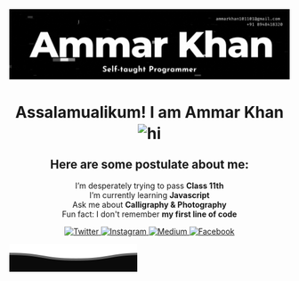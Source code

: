 <!-- ![banner](img/banner.PNG) -->
<img src='img/glitch.gif'>


<h1 align="center">Assalamualikum! I am Ammar Khan <img style='position:relative; top:4px;' src="https://user-images.githubusercontent.com/1303154/88677602-1635ba80-d120-11ea-84d8-d263ba5fc3c0.gif" width="24px" alt="hi">
</h1>

<h2 align="center">Here are some postulate about me:</h2>
<p align="center">
I’m desperately trying to pass <strong>Class 11th</strong><br>
I’m currently learning <strong>Javascript</strong><br>
Ask me about <strong>Calligraphy & Photography</strong><br>
Fun fact: I don't remember <strong>my first line of code</strong><br>
</p>


<p align="center">
  <a href="https://twitter.com/I_am_ammar_khan" target="_blank">
    <img src="https://img.shields.io/badge/twitter-%231DA1F2.svg?&style=for-the-badge&logo=twitter&logoColor=white&color=071A2C" alt="Twitter"/>
  </a>
  <a href="https://instagram.com/i_am__ammar_khan" target="_blank">
    <img src="https://img.shields.io/badge/instagram-%23E4405F.svg?&style=for-the-badge&logo=instagram&logoColor=white&color=071A2C" alt="Instagram"/>
  </a>
  <a href="https://medium.com/@ammarkhan101101" target="_blank">
    <img src="https://img.shields.io/badge/medium-%2312100E.svg?&style=for-the-badge&logo=medium&logoColor=white&color=071A2C" alt="Medium"/>
  </a>
  <a href="https://www.facebook.com/profile.php?id=100079509560929" target="_blank">
    <img src="https://img.shields.io/badge/facebook-%231877F2.svg?&style=for-the-badge&logo=facebook&logoColor=white&color=071A2C" alt="Facebook"/>
  </a>
</p>

<img src='img/bottom.svg'>